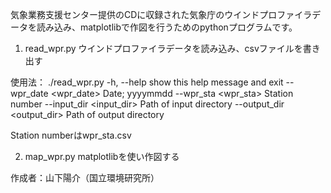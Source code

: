 
気象業務支援センター提供のCDに収録された気象庁のウインドプロファイラデータを読み込み、matplotlibで作図を行うためのpythonプログラムです。

1. read_wpr.py
ウインドプロファイラデータを読み込み、csvファイルを書き出す

使用法：
./read_wpr.py 
  -h, --help            show this help message and exit
  --wpr_date <wpr_date>
                        Date; yyyymmdd
  --wpr_sta <wpr_sta>   Station number
  --input_dir <input_dir>
                        Path of input directory
  --output_dir <output_dir>
                        Path of output directory

Station numberはwpr_sta.csv

2. map_wpr.py
matplotlibを使い作図する


作成者：山下陽介（国立環境研究所）